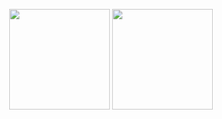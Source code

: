 <p align="center">
<img height="180em" src="https://github-stats-gold-one.vercel.app/api?username=leolivares&count_private=true&show_icons=true&theme=aura" align = "center"/>
<img height="180em" src="https://github-stats-gold-one.vercel.app/api/top-langs/?username=leolivares&theme=aura&count_private=true&exclude_repo=leolivares&layout=compact&langs_count=6" align = "center"/>
</p>
